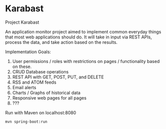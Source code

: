 # Karabast
Project Karabast

An application monitor project aimed to implement common everyday things that most web applications should do. It will take in input via REST APIs, process the data, and take action based on the results.

Implementation Goals:
1. User permissions / roles with restrictions on pages / functionality based on these.
2. CRUD Database operations
3. REST API with GET, POST, PUT, and DELETE
4. RSS and ATOM feeds
5. Email alerts
6. Charts / Graphs of historical data
7. Responsive web pages for all pages
8. ???

Run with Maven on localhost:8080

```mvn spring-boot:run```
